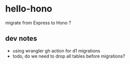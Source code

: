 # hello-hono
migrate from Express to Hono ?


## dev notes
- using wrangler gh action for d1 migrations 
- todo, do we need to drop all tables before migrations?

